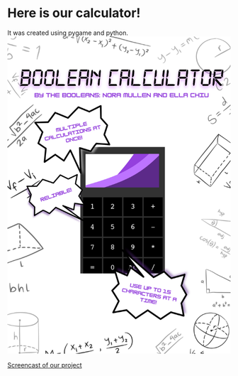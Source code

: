 # Here is our calculator!
It was created using pygame and python. 
![Flyer for calc](https://github.com/noramullen2025/Project/blob/main/CalculatorFlyer.png?raw=true)

[Screencast of our project](https://drive.google.com/file/d/13EqtmWNEQR4If1TjaxTdtMG7SEs7W0_v/view?usp=drive_link)
